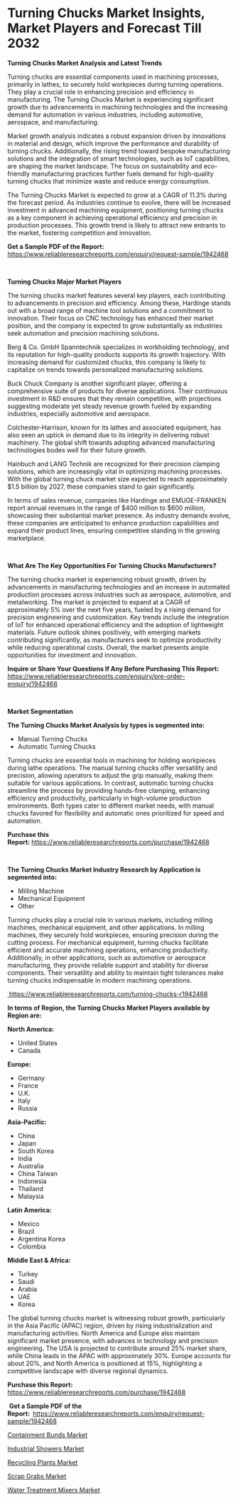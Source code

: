 <p><h1>Turning Chucks Market Insights, Market Players and Forecast Till 2032</h1></p><p><strong>Turning Chucks Market Analysis and Latest Trends</strong></p>
<p><p>Turning chucks are essential components used in machining processes, primarily in lathes, to securely hold workpieces during turning operations. They play a crucial role in enhancing precision and efficiency in manufacturing. The Turning Chucks Market is experiencing significant growth due to advancements in machining technologies and the increasing demand for automation in various industries, including automotive, aerospace, and manufacturing.</p><p>Market growth analysis indicates a robust expansion driven by innovations in material and design, which improve the performance and durability of turning chucks. Additionally, the rising trend toward bespoke manufacturing solutions and the integration of smart technologies, such as IoT capabilities, are shaping the market landscape. The focus on sustainability and eco-friendly manufacturing practices further fuels demand for high-quality turning chucks that minimize waste and reduce energy consumption.</p><p>The Turning Chucks Market is expected to grow at a CAGR of 11.3% during the forecast period. As industries continue to evolve, there will be increased investment in advanced machining equipment, positioning turning chucks as a key component in achieving operational efficiency and precision in production processes. This growth trend is likely to attract new entrants to the market, fostering competition and innovation.</p></p>
<p><strong>Get a Sample PDF of the Report:&nbsp;</strong> <a href="https://www.reliableresearchreports.com/enquiry/request-sample/1942468?utm_campaign=48&utm_medium=2&utm_source=Github&utm_content=ia&utm_term=21022025&utm_id=turning-chucks">https://www.reliableresearchreports.com/enquiry/request-sample/1942468</a></p>
<p>&nbsp;</p>
<p><strong>Turning Chucks Major Market Players</strong></p>
<p><p>The turning chucks market features several key players, each contributing to advancements in precision and efficiency. Among these, Hardinge stands out with a broad range of machine tool solutions and a commitment to innovation. Their focus on CNC technology has enhanced their market position, and the company is expected to grow substantially as industries seek automation and precision machining solutions.</p><p>Berg & Co. GmbH Spanntechnik specializes in workholding technology, and its reputation for high-quality products supports its growth trajectory. With increasing demand for customized chucks, this company is likely to capitalize on trends towards personalized manufacturing solutions.</p><p>Buck Chuck Company is another significant player, offering a comprehensive suite of products for diverse applications. Their continuous investment in R&D ensures that they remain competitive, with projections suggesting moderate yet steady revenue growth fueled by expanding industries, especially automotive and aerospace.</p><p>Colchester-Harrison, known for its lathes and associated equipment, has also seen an uptick in demand due to its integrity in delivering robust machinery. The global shift towards adopting advanced manufacturing technologies bodes well for their future growth.</p><p>Hainbuch and LANG Technik are recognized for their precision clamping solutions, which are increasingly vital in optimizing machining processes. With the global turning chuck market size expected to reach approximately $1.5 billion by 2027, these companies stand to gain significantly.</p><p>In terms of sales revenue, companies like Hardinge and EMUGE-FRANKEN report annual revenues in the range of $400 million to $600 million, showcasing their substantial market presence. As industry demands evolve, these companies are anticipated to enhance production capabilities and expand their product lines, ensuring competitive standing in the growing marketplace.</p></p>
<p>&nbsp;</p>
<p><strong>What Are The Key Opportunities For Turning Chucks Manufacturers?</strong></p>
<p><p>The turning chucks market is experiencing robust growth, driven by advancements in manufacturing technologies and an increase in automated production processes across industries such as aerospace, automotive, and metalworking. The market is projected to expand at a CAGR of approximately 5% over the next five years, fueled by a rising demand for precision engineering and customization. Key trends include the integration of IoT for enhanced operational efficiency and the adoption of lightweight materials. Future outlook shines positively, with emerging markets contributing significantly, as manufacturers seek to optimize productivity while reducing operational costs. Overall, the market presents ample opportunities for investment and innovation.</p></p>
<p><strong>Inquire or Share Your Questions If Any Before Purchasing This Report:</strong> <a href="https://www.reliableresearchreports.com/enquiry/pre-order-enquiry/1942468?utm_campaign=48&utm_medium=2&utm_source=Github&utm_content=ia&utm_term=21022025&utm_id=turning-chucks">https://www.reliableresearchreports.com/enquiry/pre-order-enquiry/1942468</a></p>
<p>&nbsp;</p>
<p><strong>Market Segmentation</strong></p>
<p><strong>The Turning Chucks Market Analysis by types is segmented into:</strong></p>
<p><ul><li>Manual Turning Chucks</li><li>Automatic Turning Chucks</li></ul></p>
<p><p>Turning chucks are essential tools in machining for holding workpieces during lathe operations. The manual turning chucks offer versatility and precision, allowing operators to adjust the grip manually, making them suitable for various applications. In contrast, automatic turning chucks streamline the process by providing hands-free clamping, enhancing efficiency and productivity, particularly in high-volume production environments. Both types cater to different market needs, with manual chucks favored for flexibility and automatic ones prioritized for speed and automation.</p></p>
<p><strong>Purchase this Report:&nbsp;</strong><a href="https://www.reliableresearchreports.com/purchase/1942468?utm_campaign=48&utm_medium=2&utm_source=Github&utm_content=ia&utm_term=21022025&utm_id=turning-chucks">https://www.reliableresearchreports.com/purchase/1942468</a></p>
<p>&nbsp;</p>
<p><strong>The Turning Chucks Market Industry Research by Application is segmented into:</strong></p>
<p><ul><li>Milling Machine</li><li>Mechanical Equipment</li><li>Other</li></ul></p>
<p><p>Turning chucks play a crucial role in various markets, including milling machines, mechanical equipment, and other applications. In milling machines, they securely hold workpieces, ensuring precision during the cutting process. For mechanical equipment, turning chucks facilitate efficient and accurate machining operations, enhancing productivity. Additionally, in other applications, such as automotive or aerospace manufacturing, they provide reliable support and stability for diverse components. Their versatility and ability to maintain tight tolerances make turning chucks indispensable in modern machining operations.</p></p>
<p><a href="https://www.reliableresearchreports.com/turning-chucks-r1942468?utm_campaign=48&utm_medium=2&utm_source=Github&utm_content=ia&utm_term=21022025&utm_id=turning-chucks">&nbsp;https://www.reliableresearchreports.com/turning-chucks-r1942468</a></p>
<p><strong>In terms of Region, the Turning Chucks Market Players available by Region are:</strong></p>
<p>
    <p> <strong> North America: </strong>
        <ul>
            <li>United States</li>
            <li>Canada</li>
        </ul>
        </p> 
    <p> <strong> Europe: </strong>
        <ul>
            <li>Germany</li>
            <li>France</li>
            <li>U.K.</li>
            <li>Italy</li>
            <li>Russia</li>
        </ul>
        </p> 
    <p> <strong> Asia-Pacific: </strong>
        <ul>
            <li>China</li>
            <li>Japan</li>
            <li>South Korea</li>
            <li>India</li>
            <li>Australia</li>
            <li>China Taiwan</li>
            <li>Indonesia</li>
            <li>Thailand</li>
            <li>Malaysia</li>
        </ul>
        </p> 
    <p> <strong> Latin America: </strong>
        <ul>
            <li>Mexico</li>
            <li>Brazil</li>
            <li>Argentina Korea</li>
            <li>Colombia</li>
        </ul>
        </p> 
    <p> <strong> Middle East & Africa: </strong>
        <ul>
            <li>Turkey</li>
            <li>Saudi</li>
            <li>Arabia</li>
            <li>UAE</li>
            <li>Korea</li>
        </ul>
    </p>
    </p>
<p><p>The global turning chucks market is witnessing robust growth, particularly in the Asia Pacific (APAC) region, driven by rising industrialization and manufacturing activities. North America and Europe also maintain significant market presence, with advances in technology and precision engineering. The USA is projected to contribute around 25% market share, while China leads in the APAC with approximately 30%. Europe accounts for about 20%, and North America is positioned at 15%, highlighting a competitive landscape with diverse regional dynamics.</p></p>
<p><strong>Purchase this Report: </strong><a href="https://www.reliableresearchreports.com/purchase/1942468?utm_campaign=48&utm_medium=2&utm_source=Github&utm_content=ia&utm_term=21022025&utm_id=turning-chucks">https://www.reliableresearchreports.com/purchase/1942468</a></p>
<p>&nbsp;<strong>Get a Sample PDF of the Report:&nbsp;&nbsp;</strong><a href="https://www.reliableresearchreports.com/enquiry/request-sample/1942468?utm_campaign=48&utm_medium=2&utm_source=Github&utm_content=ia&utm_term=21022025&utm_id=turning-chucks">https://www.reliableresearchreports.com/enquiry/request-sample/1942468</a></p>
<p><strong></strong></p>
<p><p><a href="https://github.com/saiinylerma6/Market-Research-Report-List-1/blob/main/containment-bunds-market.md?utm_campaign=48&utm_medium=2&utm_source=Github&utm_content=ia&utm_term=21022025&utm_id=turning-chucks">Containment Bunds Market</a></p><p><a href="https://github.com/koylebondant/Market-Research-Report-List-1/blob/main/industrial-showers-market.md?utm_campaign=48&utm_medium=2&utm_source=Github&utm_content=ia&utm_term=21022025&utm_id=turning-chucks">Industrial Showers Market</a></p><p><a href="https://github.com/kukolkasimo5/Market-Research-Report-List-1/blob/main/recycling-plants-market.md?utm_campaign=48&utm_medium=2&utm_source=Github&utm_content=ia&utm_term=21022025&utm_id=turning-chucks">Recycling Plants Market</a></p><p><a href="https://github.com/mudgeadamsvx/Market-Research-Report-List-1/blob/main/scrap-grabs-market.md?utm_campaign=48&utm_medium=2&utm_source=Github&utm_content=ia&utm_term=21022025&utm_id=turning-chucks">Scrap Grabs Market</a></p><p><a href="https://github.com/beyeagamizjp/Market-Research-Report-List-1/blob/main/water-treatment-mixers-market.md?utm_campaign=48&utm_medium=2&utm_source=Github&utm_content=ia&utm_term=21022025&utm_id=turning-chucks">Water Treatment Mixers Market</a></p></p>